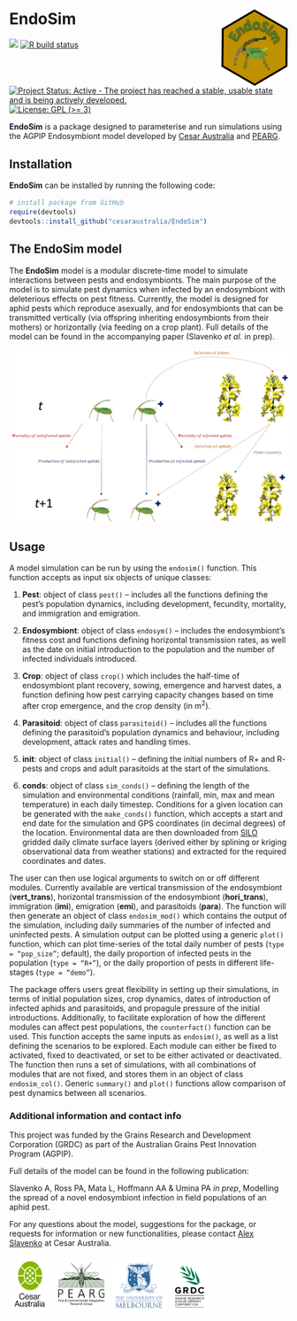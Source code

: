 
<!-- README.md is generated from README.Rmd. Please edit that file -->

# EndoSim <img src="man/figures/logo.png" align="right" alt="" width="120" />

[![](https://img.shields.io/badge/devel%20version-0.0.5.2-lightblue.svg)](https://github.com/cesaraustralia/EndoSim)
[![R build
status](https://github.com/cesaraustralia/EndoSim/workflows/R-CMD-check/badge.svg)](https://github.com/cesaraustralia/EndoSim/actions)
[![Project Status: Active - The project has reached a stable, usable
state and is being actively
developed.](https://www.repostatus.org/badges/latest/active.svg)](https://www.repostatus.org/#active)
[![License: GPL (\>=
3)](https://img.shields.io/badge/license-GPL%20(%3E=%203)-blue.svg)](https://cran.r-project.org/web/licenses/GPL%20(%3E=%203))

**EndoSim** is a package designed to parameterise and run simulations
using the AGPIP Endosymbiont model developed by [Cesar
Australia](https://cesaraustralia.com/) and
[PEARG](https://blogs.unimelb.edu.au/pearg/home/).

## Installation

**EndoSim** can be installed by running the following code:

``` r
# install package from GitHub
require(devtools)
devtools::install_github("cesaraustralia/EndoSim")
```

## The EndoSim model

The **EndoSim** model is a modular discrete-time model to simulate
interactions between pests and endosymbionts. The main purpose of the
model is to simulate pest dynamics when infected by an endosymbiont with
deleterious effects on pest fitness. Currently, the model is designed
for aphid pests which reproduce asexually, and for endosymbionts that
can be transmitted vertically (via offspring inheriting endosymbionts
from their mothers) or horizontally (via feeding on a crop plant). Full
details of the model can be found in the accompanying paper (Slavenko
*et al.* in prep).

![](man/figures/model_structure.jpg)

## Usage

A model simulation can be run by using the `endosim()` function. This
function accepts as input six objects of unique classes:

1.  **Pest**: object of class `pest()` – includes all the functions
    defining the pest’s population dynamics, including development,
    fecundity, mortality, and immigration and emigration.

2.  **Endosymbiont**: object of class `endosym()` – includes the
    endosymbiont’s fitness cost and functions defining horizontal
    transmission rates, as well as the date on initial introduction to
    the population and the number of infected individuals introduced.

3.  **Crop**: object of class `crop()` which includes the half-time of
    endosymbiont plant recovery, sowing, emergence and harvest dates, a
    function defining how pest carrying capacity changes based on time
    after crop emergence, and the crop density (in m<sup>2</sup>).

4.  **Parasitoid**: object of class `parasitoid()` – includes all the
    functions defining the parasitoid’s population dynamics and
    behaviour, including development, attack rates and handling times.

5.  **init**: object of class `initial()` – defining the initial numbers
    of R+ and R- pests and crops and adult parasitoids at the start of
    the simulations.

6.  **conds**: object of class `sim_conds()` – defining the length of
    the simulation and environmental conditions (rainfall, min, max and
    mean temperature) in each daily timestep. Conditions for a given
    location can be generated with the `make_conds()` function, which
    accepts a start and end date for the simulation and GPS coordinates
    (in decimal degrees) of the location. Environmental data are then
    downloaded from [SILO](https://www.longpaddock.qld.gov.au/silo/)
    gridded daily climate surface layers (derived either by splining or
    kriging observational data from weather stations) and extracted for
    the required coordinates and dates.

The user can then use logical arguments to switch on or off different
modules. Currently available are vertical transmission of the
endosymbiont (**vert_trans**), horizontal transmission of the
endosymbiont (**hori_trans**), immigration (**imi**), emigration
(**emi**), and parasitoids (**para**). The function will then generate
an object of class `endosim_mod()` which contains the output of the
simulation, including daily summaries of the number of infected and
uninfected pests. A simulation output can be plotted using a generic
`plot()` function, which can plot time-series of the total daily number
of pests (`type = “pop_size”`; default), the daily proportion of
infected pests in the population (`type = “R+”`), or the daily
proportion of pests in different life-stages (`type = “demo”`).

The package offers users great flexibility in setting up their
simulations, in terms of initial population sizes, crop dynamics, dates
of introduction of infected aphids and parasitoids, and propagule
pressure of the initial introductions. Additionally, to facilitate
exploration of how the different modules can affect pest populations,
the `counterfact()` function can be used. This function accepts the same
inputs as `endosim()`, as well as a list defining the scenarios to be
explored. Each module can either be fixed to activated, fixed to
deactivated, or set to be either activated or deactivated. The function
then runs a set of simulations, with all combinations of modules that
are not fixed, and stores them in an object of class `endosim_col()`.
Generic `summary()` and `plot()` functions allow comparison of pest
dynamics between all scenarios.

### Additional information and contact info

This project was funded by the Grains Research and Development
Corporation (GRDC) as part of the Australian Grains Pest Innovation
Program (AGPIP).

Full details of the model can be found in the following publication:

Slavenko A, Ross PA, Mata L, Hoffmann AA & Umina PA *in prep*, Modelling
the spread of a novel endosymbiont infection in field populations of an
aphid pest.

For any questions about the model, suggestions for the package, or
requests for information or new functionalities, please contact [Alex
Slavenko](mailto:aslavenko@cesaraustralia.com?subject=EndoSim) at Cesar
Australia.

<!-- logos: start -->

<img src="man/figures/cesar.jpg" style="width:15.0%" />
<img src="man/figures/pearg.jpg" style="width:20.0%" />
<img src="man/figures/uom.jpg" style="width:20.0%" />
<img src="man/figures/grdc.jpg" style="width:15.0%" />
<!-- logos: start -->
